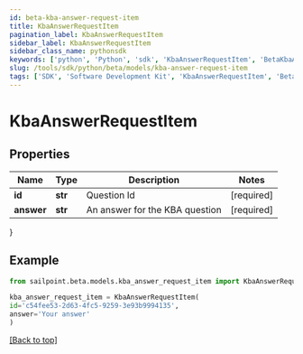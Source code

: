 ```yaml
---
id: beta-kba-answer-request-item
title: KbaAnswerRequestItem
pagination_label: KbaAnswerRequestItem
sidebar_label: KbaAnswerRequestItem
sidebar_class_name: pythonsdk
keywords: ['python', 'Python', 'sdk', 'KbaAnswerRequestItem', 'BetaKbaAnswerRequestItem'] 
slug: /tools/sdk/python/beta/models/kba-answer-request-item
tags: ['SDK', 'Software Development Kit', 'KbaAnswerRequestItem', 'BetaKbaAnswerRequestItem']
---
```


# KbaAnswerRequestItem


## Properties

Name | Type | Description | Notes
------------ | ------------- | ------------- | -------------
**id** | **str** | Question Id | [required]
**answer** | **str** | An answer for the KBA question | [required]
}

## Example

```python
from sailpoint.beta.models.kba_answer_request_item import KbaAnswerRequestItem

kba_answer_request_item = KbaAnswerRequestItem(
id='c54fee53-2d63-4fc5-9259-3e93b9994135',
answer='Your answer'
)

```
[[Back to top]](#) 

